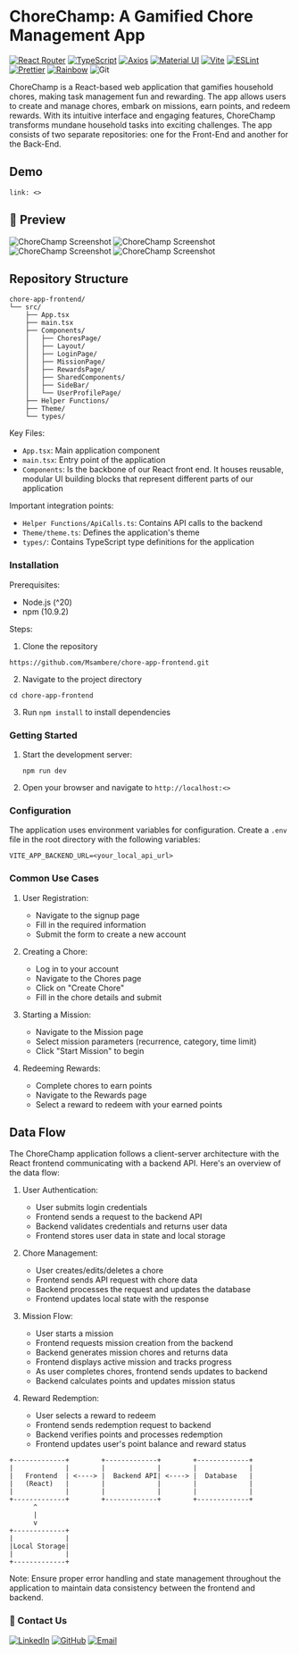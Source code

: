 # ChoreChamp: A Gamified Chore Management App
[![React Router](https://img.shields.io/badge/React_Router-v7-CA4245?style=for-the-badge&logo=react-router&logoColor=white)](https://reactrouter.com/)
[![TypeScript](https://img.shields.io/badge/TypeScript-4.x-blue?style=for-the-badge&logo=typescript&logoColor=white)](https://www.typescriptlang.org/)
[![Axios](https://img.shields.io/badge/Axios-5A29E4?style=for-the-badge&logo=axios&logoColor=white)](https://axios-http.com/)
[![Material UI](https://img.shields.io/badge/Material_UI-007FFF?style=for-the-badge&logo=mui&logoColor=white)](https://mui.com/)
[![Vite](https://img.shields.io/badge/Vite-646CFF?style=for-the-badge&logo=vite&logoColor=white)](https://vitejs.dev/)
[![ESLint](https://img.shields.io/badge/ESLint-4B32C3?style=for-the-badge&logo=eslint&logoColor=white)](https://eslint.org/)
[![Prettier](https://img.shields.io/badge/Prettier-F7B93E?style=for-the-badge&logo=prettier&logoColor=black)](https://prettier.io/)
[![Rainbow](https://img.shields.io/badge/Rainbow-FF0080?style=for-the-badge&logo=rainbow&logoColor=white)](https://rainbow.me/)
![Git](https://img.shields.io/badge/Git-F05032?style=for-the-badge&logo=git&logoColor=white)

ChoreChamp is a React-based web application that gamifies household chores, making task management fun and rewarding.
The app allows users to create and manage chores, embark on missions, earn points, and redeem rewards.
With its intuitive interface and engaging features, ChoreChamp transforms mundane household tasks into exciting challenges.
The app consists of two separate repositories: one for the Front-End and another for the Back-End.

## Demo
```
link: <>
```
## 🌟 Preview

![ChoreChamp Screenshot](./src/assets/UserProfile.png)
![ChoreChamp Screenshot](./src/assets/Chore.png)
![ChoreChamp Screenshot](./src/assets/Reward.png)
![ChoreChamp Screenshot](./src/assets/Mission.png)

## Repository Structure

```
chore-app-frontend/
└── src/
    ├── App.tsx
    ├── main.tsx
    ├── Components/
    │   ├── ChoresPage/
    │   ├── Layout/
    │   ├── LoginPage/
    │   ├── MissionPage/
    │   ├── RewardsPage/
    │   ├── SharedComponents/
    │   ├── SideBar/
    │   └── UserProfilePage/
    ├── Helper Functions/
    ├── Theme/
    └── types/
```

Key Files:
- `App.tsx`: Main application component
- `main.tsx`: Entry point of the application
- `Components`: Is the backbone of our React front end. It houses reusable, modular UI building blocks that represent different parts of our application

Important integration points:
- `Helper Functions/ApiCalls.ts`: Contains API calls to the backend
- `Theme/theme.ts`: Defines the application's theme
- `types/`: Contains TypeScript type definitions for the application

### Installation

Prerequisites:
- Node.js (^20)
- npm (10.9.2)

Steps:
1. Clone the repository 
```
https://github.com/Msambere/chore-app-frontend.git
```
2. Navigate to the project directory 
```
cd chore-app-frontend
```
3. Run `npm install` to install dependencies

### Getting Started

1. Start the development server:
   ```
   npm run dev
   ```
2. Open your browser and navigate to `http://localhost:<>`

### Configuration

The application uses environment variables for configuration.
Create a `.env` file in the root directory with the following variables:

```
VITE_APP_BACKEND_URL=<your_local_api_url>

```

### Common Use Cases

1. User Registration:
   - Navigate to the signup page
   - Fill in the required information
   - Submit the form to create a new account

2. Creating a Chore:
   - Log in to your account
   - Navigate to the Chores page
   - Click on "Create Chore"
   - Fill in the chore details and submit

3. Starting a Mission:
   - Navigate to the Mission page
   - Select mission parameters (recurrence, category, time limit)
   - Click "Start Mission" to begin

4. Redeeming Rewards:
   - Complete chores to earn points
   - Navigate to the Rewards page
   - Select a reward to redeem with your earned points


## Data Flow

The ChoreChamp application follows a client-server architecture with the React frontend communicating with a backend API. 
Here's an overview of the data flow:

1. User Authentication:
   - User submits login credentials
   - Frontend sends a request to the backend API
   - Backend validates credentials and returns user data
   - Frontend stores user data in state and local storage

2. Chore Management:
   - User creates/edits/deletes a chore
   - Frontend sends API request with chore data
   - Backend processes the request and updates the database
   - Frontend updates local state with the response

3. Mission Flow:
   - User starts a mission
   - Frontend requests mission creation from the backend
   - Backend generates mission chores and returns data
   - Frontend displays active mission and tracks progress
   - As user completes chores, frontend sends updates to backend
   - Backend calculates points and updates mission status

4. Reward Redemption:
   - User selects a reward to redeem
   - Frontend sends redemption request to backend
   - Backend verifies points and processes redemption
   - Frontend updates user's point balance and reward status

```
+-------------+        +-------------+        +-------------+
|             |        |             |        |             |
|   Frontend  | <----> |  Backend API| <----> |  Database   |
|   (React)   |        |             |        |             |
|             |        |             |        |             |
+-------------+        +-------------+        +-------------+
      ^                      
      |                      
      v                      
+-------------+        
|             |        
|Local Storage|        
|             |        
+-------------+      
```

Note: Ensure proper error handling and state management throughout the application to maintain data consistency between the frontend and backend.

### 🚀 Contact Us
[![LinkedIn](https://img.shields.io/badge/LinkedIn-0077B5?style=for-the-badge&logo=linkedin&logoColor=white)](https://www.linkedin.com/in/amber-edwards-swe/)
[![GitHub](https://img.shields.io/badge/GitHub-181717?style=for-the-badge&logo=github&logoColor=white)](https://github.com/Msambere)
[![Email](https://img.shields.io/badge/Email-D14836?style=for-the-badge&logo=gmail&logoColor=white)](mailto:anhtr077@gmail.com)

